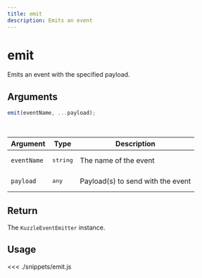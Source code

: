 ```yaml
---
title: emit
description: Emits an event
---
```


# emit

Emits an event with the specified payload.

## Arguments

```js
emit(eventName, ...payload);
```

<br/>

| Argument    | Type              | Description                       |
| ----------- | ----------------- | --------------------------------- |
| `eventName` | <pre>string</pre> | The name of the event             |
| `payload`   | <pre>any</pre>    | Payload(s) to send with the event |

## Return

The `KuzzleEventEmitter` instance.

## Usage

<<< ./snippets/emit.js
